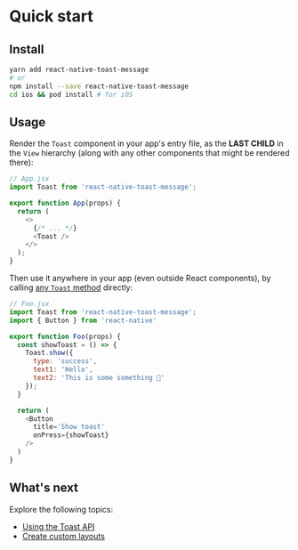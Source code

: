 # Quick start

## Install

```sh
yarn add react-native-toast-message
# or
npm install --save react-native-toast-message
cd ios && pod install # for iOS
```

## Usage

Render the `Toast` component in your app's entry file, as the **LAST CHILD** in the `View` hierarchy (along with any other components that might be rendered there):

```js
// App.jsx
import Toast from 'react-native-toast-message';

export function App(props) {
  return (
    <>
      {/* ... */}
      <Toast />
    </>
  );
}
```

Then use it anywhere in your app (even outside React components), by calling [any `Toast` method](./api.md#methods) directly:

```js
// Foo.jsx
import Toast from 'react-native-toast-message';
import { Button } from 'react-native'

export function Foo(props) {
  const showToast = () => {
    Toast.show({
      type: 'success',
      text1: 'Hello',
      text2: 'This is some something 👋'
    });
  }

  return (
    <Button
      title='Show toast'
      onPress={showToast}
    />
  )
}
```

## What's next

Explore the following topics:

- [Using the Toast API](./api.md)
- [Create custom layouts](./custom-layouts.md)
